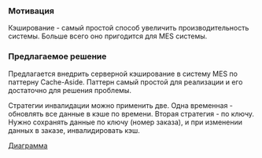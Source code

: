 ### Мотивация

Кэширование - самый простой способ увеличить производительность системы. Больше всего оно пригодится для MES системы. 

### Предлагаемое решение

Предлагается внедрить серверной кэширование в систему MES по паттерну Cache-Aside. Паттерн самый простой для реализации и его достаточно для решения проблемы.

Стратегии инвалидации можно применить две. Одна временная - обновлять все данные в кэше по времени. Вторая стратегия - по ключу. Нужно сохранять данные по ключу (номер заказа), и при изменении данных в заказе, инвалидировать кэш.

[Диаграмма](https://viewer.diagrams.net/?tags=%7B%7D&lightbox=1&highlight=0000ff&edit=_blank&layers=1&nav=1&title=sequence.drawio#R%3Cmxfile%3E%3Cdiagram%20name%3D%22Page-1%22%20id%3D%222YBvvXClWsGukQMizWep%22%3E7Vpbc9o8EP01fiTjKzaP3NrMN8n0QmfyrGCB%2FVUgV5a59Nd3Zcl3m5CGkMLwopGPVrLwnj270qBZ49XuM0NR8Eh9TDRT93eaNdFM0zH70ApgLwHLtCWwZKEvIaMAZuFvrEBdoUno47hiyCklPIyq4Jyu13jOKxhijG6rZgtKqm%2BN0BI3gNkckSb6FPo8kKjn6AV%2Bj8NlkL3Z0NXICmXGCogD5NNtCbKmmjVmlHLZW%2B3GmIhvl30XOe9Tx2i%2BMYbX%2FJgJ6HHA9htrt3HN6BfdfZt8v5%2F2HLnKBpFE%2FeDH6Uztl%2B%2BzjwBbj0Q3WZGHcIFJuIanUYRZuMIcMxghCv5aYKNtEHI8i9BcTN0COwAL%2BIrAkwFd8BhHMEVM1%2BHZZzT6gdgScwXMKSEoisPndBsCYXiesDjc4O84lkwRKE24ePU4Z4AAI8o4IDFn8A4BYhTzLY6hO1rj7dQHL2c%2F0B1pZv9XIhwxwvlADmnWsDROnmlpdmFkjmtGHQtsMOMh8KtjKvzADfYrc%2FWKAaPJ2m9YuJN0oTojFEnEO%2FGuBCmGfMYUnMX2YKJGc7aqcLXV47bgfs7woMR7KwORirdlvnRBSegoVr6Cof0GQxv0LJEqouDtdAvOSHMmNZYCJwK6pGtEyjxt5Q9PmTgTxI%2BbzL%2BR6yVBOZpxtlMhnNdGuCbfDPcEfNt5%2F%2FWe%2Bvv9ffj042f4DfeGybhnNPg2RvMA3zTxkmnboGOLTHYy1NE%2FUBNbOWreNPFyyNWtMhejiVaDb5PRTRCvmLOH6Wn1%2FzVBtG%2BCeDnk6paYixFEp0EvXHJnzUPFF1NSlBPsgdJIcfJ%2FzPleXX%2BghNOqDEp3WpOAsvC3kERSOEouKjckdnE4qGHTNGFz%2FPKJi2cy%2B8ocxjBBHOS38tI2D6RTh4yhfclAxWax8lcBlLRnUNUew9Jr3pQrFr7Nt%2Fb37m45g8JHH3wS7WiattA3NG%2BUtunoaJi2sDs97diZMRgYJTM960M7zozdtJ2UDCTilHBPIWqKpyaqx2E6a5K2XraTFs4%2BoGdMqmRDJFyuoT8H5qTalwnGUA2sQt%2BXvBYZFhWptymsnYKg7uvUZC2%2Fd3hRKJyDQtHT7yzH61cpIp9ex8sG8bIiSC3aMwbVFehiEUO41JXlBOxzP0hs8jxRkxofxUH6YPy17hw61ZR1p1ufzq07tlHTnf4ZdMdr1Z1abKuAlwJkVfSlzhsIQv5%2BsS6YpCpusTQUPvQnFEyEiqpqTdOiaBESUoNOUZAa1frAsLxGgeC2FqTvVB8MbvVBZ0n3zvVB7QLbGJwhTjNtqBcIbpbA8%2FjUK1WACl0z6xiqUriKRD14KVHrg%2ByYdppEnWXmsyVmw2j11PVlZvvIzNxRmx3t0Ldd3DdvRb8wH7P4OsLJOJwCRTi5tRLVfFs8nSGArH8sgI6NmbdmtUbaMl3zzq0WMVCd3Om67vYH0IPWqq4pg1YtU7imsbJju3fmq1aWYd5Y%2BWROb7msa0mW8kibF7P50dgumU2yNj9658fhPKfWiuWrkILDl2WQWu1%2BTQs%2BUArgsfiTizQv%2FilkTf8A%3C%2Fdiagram%3E%3C%2Fmxfile%3E)